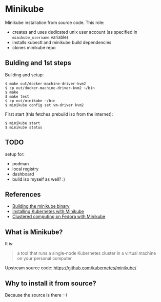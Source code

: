 # Minikube

Minikube installation from source code. This role:

- creates and uses dedicated unix user account (as specified in
  `minikube_username` variable)
- installs kubectl and minikube build dependencies
- clones minikube repo

## Bulding and 1st steps

Building and setup:

```
$ make out/docker-machine-driver-kvm2
$ cp out/docker-machine-driver-kvm2 ~/bin
$ make
$ make test
$ cp out/minikube ~/bin
$ minikube config set vm-driver kvm2
```

First start (this fetches prebuild iso from the internet):

```
$ minikube start
$ minikube status
```

## TODO

setup for:

- podman
- local registry
- dashboard
- build iso myself as well? :)

## References

* [Building the minikube binary](https://minikube.sigs.k8s.io/docs/contrib/building/binaries/)
* [Installing Kubernetes with Minikube](https://kubernetes.io/docs/setup/learning-environment/minikube/)
* [Clustered computing on Fedora with Minikube](https://fedoramagazine.org/minikube-kubernetes/)

## What is Minikube?

It is:

> a tool that runs a single-node Kubernetes cluster in a virtual machine on
> your personal computer

Upstream source code: <https://github.com/kubernetes/minikube/>

## Why to install it from source?

Because the source is there :-)
